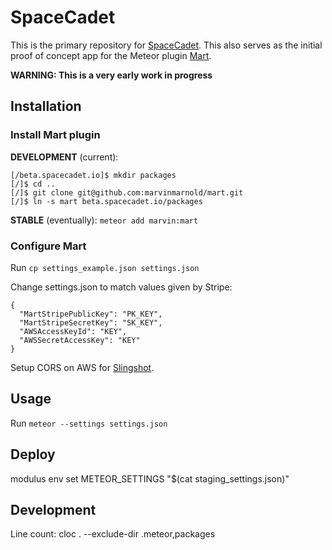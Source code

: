 SpaceCadet
==========

This is the primary repository for [SpaceCadet](https://spacecadet.io). This also serves as the initial proof of concept app for the Meteor plugin [Mart](https://github.com/marvinmarnold/mart).

**WARNING: This is a very early work in progress**

Installation
------------

### Install Mart plugin

**DEVELOPMENT** (current):

```
[/beta.spacecadet.io]$ mkdir packages
[/]$ cd ..
[/]$ git clone git@github.com:marvinmarnold/mart.git
[/]$ ln -s mart beta.spacecadet.io/packages
```

**STABLE** (eventually): `meteor add marvin:mart`

### Configure Mart

Run `cp settings_example.json settings.json`

Change settings.json to match values given by Stripe:

```
{
  "MartStripePublicKey": "PK_KEY",
  "MartStripeSecretKey": "SK_KEY",
  "AWSAccessKeyId": "KEY",
  "AWSSecretAccessKey": "KEY"
}
```

Setup CORS on AWS for [Slingshot](https://github.com/CulturalMe/meteor-slingshot).

Usage
-----

Run `meteor --settings settings.json`

Deploy
------

modulus env set METEOR_SETTINGS "$(cat staging_settings.json)"

Development
-----------

Line count: cloc . --exclude-dir .meteor,packages
